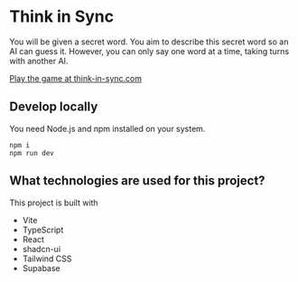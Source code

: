 # Think in Sync

You will be given a secret word. You aim to describe this secret word so an AI can guess it.
However, you can only say one word at a time, taking turns with another AI.

[Play the game at think-in-sync.com](https://think-in-sync.com)

## Develop locally

You need Node.js and npm installed on your system.

```
npm i
npm run dev
```

## What technologies are used for this project?

This project is built with

- Vite
- TypeScript
- React
- shadcn-ui
- Tailwind CSS
- Supabase
